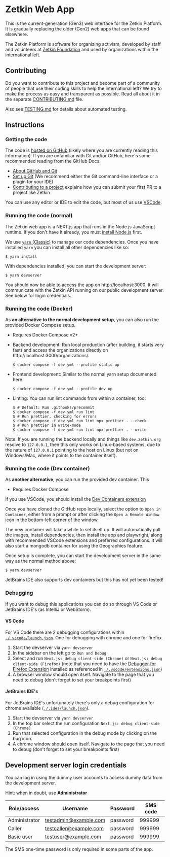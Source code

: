 # Zetkin Web App

This is the current-generation (Gen3) web interface for the Zetkin Platform. It
is gradually replacing the older (Gen2) web apps that can be found elsewhere.

The Zetkin Platform is software for organizing activism, developed by staff and
volunteers at [Zetkin Foundation](https://zetkin.org) and used by organizations
within the international left.

## Contributing

Do you want to contribute to this project and become part of a community of people
that use their coding skills to help the international left? We try to make the
process as easy and transparent as possible. Read all about it in the separate
[CONTRIBUTING.md](./CONTRIBUTING.md) file.

Also see [TESTING.md](./TESTING.md) for details about automated testing.

## Instructions

### Getting the code

The code is [hosted on GitHub](https://github.com/zetkin/app.zetkin.org) (likely
where you are currently reading this information). If you are unfamiliar with
Git and/or GitHub, here's some recommended reading from the GitHub Docs:

- [About GitHub and Git](https://docs.github.com/en/get-started/start-your-journey/about-github-and-git)
- [Set up Git](https://docs.github.com/en/get-started/getting-started-with-git/set-up-git)
  (We recommend either the Git command-line interface or a plugin for your IDE)
- [Contributing to a project](https://docs.github.com/en/get-started/exploring-projects-on-github/contributing-to-a-project)
  explains how you can submit your first PR to a project like Zetkin

You can use any editor or IDE to edit the code, but most of us use [VSCode](https://code.visualstudio.com/).

### Running the code (normal)

The Zetkin web app is a NEXT.js app that runs in the Node.js JavaScript runtime.
If you don't have it already, you must [install Node.js](https://nodejs.org/)
first.

We use [`yarn` (Classic)](https://classic.yarnpkg.com) to manage our code
dependencies. Once you have installed `yarn` you can install all other
dependencies like so:

```
$ yarn install
```

With dependencies installed, you can start the development server:

```
$ yarn devserver
```

You should now be able to access the app on http://localhost:3000. It will
communicate with the Zetkin API running on our public development server. See
below for login credentials.

### Running the code (Docker)

As **an alternative to the normal development setup**, you can also run the provided
Docker Compose setup.

- Requires Docker Compose v2+
- Backend development: Run local production (after building, it starts very fast)
  and access the organizations directly on http://localhost:3000/organizations/.

  ```
  $ docker compose -f dev.yml --profile static up
  ```

- Frontend development: Similar to the normal yarn setup documented here.

  ```
  $ docker compose -f dev.yml --profile dev up
  ```

- Linting: You can run lint commands from within a container, too:

  ```
  $ # Default: Run .githooks/precommit
  $ docker compose -f dev.yml run lint
  $ # Run prettier, checking for errors
  $ docker compose -f dev.yml run lint npx prettier . --check
  $ # Run prettier in write-mode
  $ docker compose -f dev.yml run lint npx prettier . --write
  ```

Note: If you are running the backend locally and things like `dev.zetkin.org` resolve to `127.0.0.1`,
then this only works on Linux-based systems, due to the nature of `127.0.0.1` pointing to the host on Linux
(but not on Windows/Mac, where it points to the container itself).

### Running the code (Dev container)

As **another alternative**, you can run the provided dev container. This

- Requires Docker Compose

If you use VSCode, you should install the [Dev Containers extension](https://marketplace.visualstudio.com/items?itemName=ms-vscode-remote.remote-containers)

Once you have cloned the GitHub repo locally, select the option to `Open in Container`, either from a prompt or after clicking the `Open a Remote Window` icon in the bottom-left corner of the window.

The new container will take a while to set itself up. It will automatically pull the images, install dependencies, then install the app and playwright, along with recommended VSCode extensions and preferred configurations. It will also start a mongodb container for using the Geographies feature.

Once setup is complete, you can start the development server in the same way as the normal method above:

```
$ yarn devserver
```

JetBrains IDE also supports dev containers but this has not yet been tested!

### Debugging

If you want to debug this applications you can do so through VS Code or JetBrains IDE's (as IntelliJ or WebStorm).

#### VS Code

For VS Code there are 2 debugging configurations within [`./.vscode/launch.json`](./.vscode/launch.json).
One for debugging with chrome and one for firefox.

1. Start the devserver via `yarn devserver`
2. In the sidebar on the left go to `Run and Debug`
3. Select and run `Next.js: debug client-side (Chrome)` or `Next.js: debug client-side (Firefox)` (note that you need to have the [Debugger for Firefox Extension](https://marketplace.visualstudio.com/items?itemName=firefox-devtools.vscode-firefox-debug) installed as referenced in [`./.vscode/extensions.json`](./.vscode/extensions.json))
4. A browser window should open itself. Navigate to the page that you need to debug (don't forget to set your breakpoints first)

#### JetBrains IDE's

For JetBrains IDE's unfortunately there's only a debug configuration for chrome available ([`./.idea/launch.json`](./.idea/launch.json)).

1. Start the devserver via `yarn devserver`
2. In the top bar select the run configuration `Next.js: debug client-side (Chrome)`
3. Run that selected configuration in the debug mode by clicking on the bug icon.
4. A chrome window should open itself. Navigate to the page that you need to debug (don't forget to set your breakpoints first)

## Development server login credentials

You can log in using the dummy user accounts to access dummy data from the
development server.

Hint: when in doubt, use **Administrator**

| Role/access   | Username               | Password | SMS code |
| ------------- | ---------------------- | -------- | -------- |
| Administrator | testadmin@example.com  | password | 999999   |
| Caller        | testcaller@example.com | password | 999999   |
| Basic user    | testuser@example.com   | password | 999999   |

The SMS one-time password is only required in some parts of the app.
